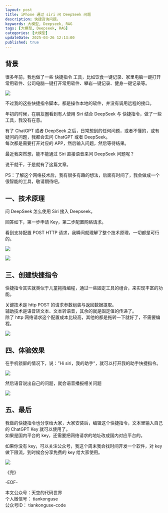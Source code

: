 ```yaml
---
layout: post  
title: iPhone 通过 siri 问 DeepSeek 问题    
description: 快捷咨询问题。  
keywords: 大模型, Deepseek, RAG 
tags: [大模型, Deepseek, RAG]  
categories: [大模型]  
updateDate: 2025-03-26 12:13:00
published: true  
---
```


## 背景  


很多年前，我也做了一些 快捷指令 工具，比如饮食一键记录、家里电脑一键打开常用软件、公司电脑一键打开常用软件、攀岩一键记录、健身一键记录等。  


![](https://res2025.tiankonguse.com/images/2025/03/26/001.png) 


不过我的这些快捷指令脚本，都是操作本地的软件，并没有调用远程的接口。  


年初的时候，在朋友圈看到有人使用 Siri 结合 DeepSeek 与 快捷指令，做了一些工具，我没有在意。  


有了 ChatGPT 或者 DeepSeek 之后，日常想到的任何问题，或者不懂的，或有疑问的问题，我都会去问 ChatGPT 或者 DeepSeek。  
每次都是需要打开对应的 APP，然后输入问题，然后等待结果。  


最近我突然想，能不能通过 Siri 直接语音来问 DeepSeek 问题呢？  


说干就干，于是就有了这篇文章。  


PS：了解这个网络技术后，我有很多有趣的想法，后面有时间了，我会做成一个很智能的工具，敬请期待吧。  


## 一、技术原理  


问 DeepSeek 怎么使用 Siri 接入 Deepseek。  


回答如下，第一步申请 Key，第二步配置网络请求。  


看到支持配置 POST HTTP 请求，我瞬间就理解了整个技术原理，一切都是可行的。  


![](https://res2025.tiankonguse.com/images/2025/03/26/002.png) 



![](https://res2025.tiankonguse.com/images/2025/03/26/003.png) 


## 三、创建快捷指令  


快捷指令其实就类似于儿童拖拽编程，通过一些固定工具的组合，来实现丰富的功能。  


关键技术是 http POST 的请求参数组装与返回数据提取。  
辅助技术是语音转文本、文本转语音，其余的就是固定值的传递了。  
除了 http 网络请求这个配置成本比较高，其他的都是拖转一下就好了，不需要编程。  


![](https://res2025.tiankonguse.com/images/2025/03/26/004.png) 


## 四、体验效果  


在手机锁屏的情况下，说：”Hi siri，我的助手“，就可以打开我的助手快捷指令。   


![](https://res2025.tiankonguse.com/images/2025/03/26/005.png) 


然后语音说出自己的问题，就会语音播报相关问题


![](https://res2025.tiankonguse.com/images/2025/03/26/006.png) 


## 五、最后  


我做的快捷指令也分享给大家，大家安装后，编辑这个快捷指令，文本里输入自己的 ChatGPT Key 就可以使用了。  
如果是国内平台的 key，还需要把网络请求的地址改成国内对应平台的。  


如果你没有 key，可以关注公众号，我这个周末我会找时间开发一个软件，对 key 做下限流，到时候会分享免费的 key 给大家使用。  




![](https://res2025.tiankonguse.com/images/2025/03/26/007.png) 


《完》  


-EOF-  

本文公众号：天空的代码世界  
个人微信号： tiankonguse  
公众号ID： tiankonguse-code  
  